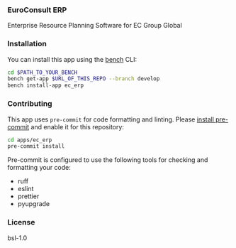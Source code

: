 ### EuroConsult ERP

Enterprise Resource Planning Software for EC Group Global

### Installation

You can install this app using the [bench](https://github.com/frappe/bench) CLI:

```bash
cd $PATH_TO_YOUR_BENCH
bench get-app $URL_OF_THIS_REPO --branch develop
bench install-app ec_erp
```

### Contributing

This app uses `pre-commit` for code formatting and linting. Please [install pre-commit](https://pre-commit.com/#installation) and enable it for this repository:

```bash
cd apps/ec_erp
pre-commit install
```

Pre-commit is configured to use the following tools for checking and formatting your code:

- ruff
- eslint
- prettier
- pyupgrade

### License

bsl-1.0
